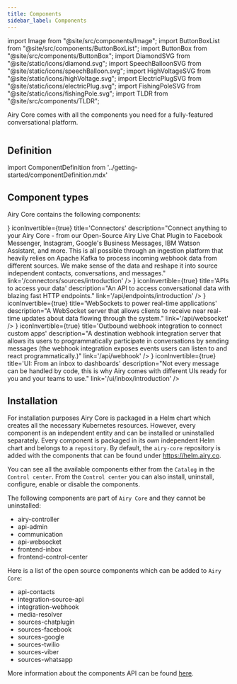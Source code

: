 ```yaml
---
title: Components
sidebar_label: Components
---
```


import Image from "@site/src/components/Image";
import ButtonBoxList from "@site/src/components/ButtonBoxList";
import ButtonBox from "@site/src/components/ButtonBox";
import DiamondSVG from "@site/static/icons/diamond.svg";
import SpeechBalloonSVG from "@site/static/icons/speechBalloon.svg";
import HighVoltageSVG from "@site/static/icons/highVoltage.svg";
import ElectricPlugSVG from "@site/static/icons/electricPlug.svg";
import FishingPoleSVG from "@site/static/icons/fishingPole.svg";
import TLDR from "@site/src/components/TLDR";

<TLDR>

Airy Core comes with all the components you need for a fully-featured conversational platform.

</TLDR>

<Image lightModePath="img/getting-started/components-light.png" darkModePath="img/getting-started/components-dark.png"/>

## Definition

import ComponentDefinition from '../getting-started/componentDefinition.mdx'

<ComponentDefinition/>

## Component types

Airy Core contains the following components:

<ButtonBoxList>
<ButtonBox
    icon={<SpeechBalloonSVG />}
    iconInvertible={true}
    title='Connectors'
    description="Connect anything to your Airy Core - from our Open-Source Airy Live Chat Plugin to Facebook Messenger, Instagram, Google's Business Messages, IBM Watson Assistant, and more. This is all possible through an ingestion platform that heavily relies on Apache Kafka to process incoming webhook data from different sources. We make sense of the data and reshape it into source independent contacts, conversations, and messages."
    link='/connectors/sources/introduction'
/>
<ButtonBox
    icon={<HighVoltageSVG />}
    iconInvertible={true}
    title='APIs to access your data'
    description="An API to access conversational data with blazing fast HTTP endpoints."
    link='/api/endpoints/introduction'
/>
<ButtonBox
    icon={<ElectricPlugSVG />}
    iconInvertible={true}
    title='WebSockets to power real-time applications'
    description="A WebSocket server that allows clients to receive near real-time updates about data flowing through the system."
    link='/api/websocket'
/>
<ButtonBox
    icon={<FishingPoleSVG />}
    iconInvertible={true}
    title='Outbound webhook integration to connect custom apps'
    description="A destination webhook integration server that allows its users to programmatically participate in conversations by sending messages (the webhook integration exposes events users can listen to and react programmatically.)"
    link='/api/webhook'
/>
<ButtonBox
    icon={<DiamondSVG />}
    iconInvertible={true}
    title='UI: From an inbox to dashboards'
    description="Not every message can be handled by code, this is why Airy comes with different UIs ready for you and your teams to use."
    link='/ui/inbox/introduction'
/>
</ButtonBoxList>

## Installation

For installation purposes Airy Core is packaged in a Helm chart which creates all the necessary Kubernetes resources. However, every component is an independent entity and can be installed or uninstalled separately. Every component is packaged in its own independent Helm chart and belongs to a `repository`. By default, the `airy-core` repository is added with the components that can be found under https://helm.airy.co.

You can see all the available components either from the `Catalog` in the `Control center`. From the `Control center` you can also install, uninstall, configure, enable or disable the components.

The following components are part of `Airy Core` and they cannot be uninstalled:

- airy-controller
- api-admin
- communication
- api-websocket
- frontend-inbox
- frontend-control-center

Here is a list of the open source components which can be added to `Airy Core`:

- api-contacts
- integration-source-api
- integration-webhook
- media-resolver
- sources-chatplugin
- sources-facebook
- sources-google
- sources-twilio
- sources-viber
- sources-whatsapp

More information about the components API can be found [here](/api/endpoints/components).
